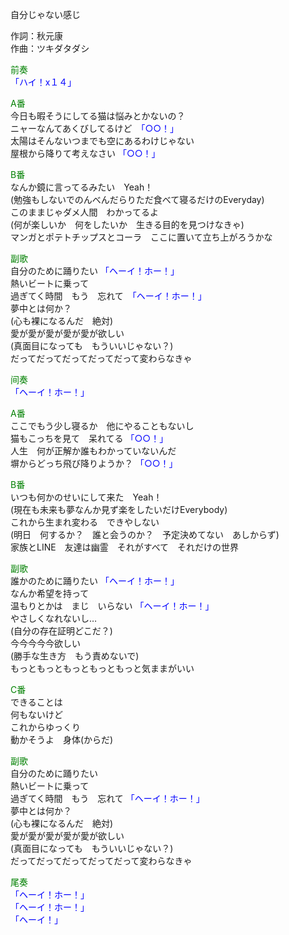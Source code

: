 自分じゃない感じ  
  
作詞：秋元康  
作曲：ツキダタダシ  
  
<font color=green>前奏</font>  
<font color=blue>「ハイ！x１４」</font>   
  
<font color=green>A番</font>  
今日も暇そうにしてる猫は悩みとかないの？  
ニャーなんてあくびしてるけど　<font color=blue>「○○！」</font>   
太陽はそんないつまでも空にあるわけじゃない  
屋根から降りて考えなさい <font color=blue>「○○！」</font>   
  
<font color=green>B番</font>  
なんか鏡に言ってるみたい　Yeah！  
(勉強もしないでのんべんだらりただ食べて寝るだけのEveryday)  
このままじゃダメ人間　わかってるよ  
(何が楽しいか　何をしたいか　生きる目的を見つけなきゃ)  
マンガとポテトチップスとコーラ　ここに置いて立ち上がろうかな  
  
<font color=green>副歌</font>  
自分のために踊りたい <font color=blue>「ヘーイ！ホー！」</font>  
熱いビートに乗って  
過ぎてく時間　もう　忘れて　<font color=blue>「ヘーイ！ホー！」</font>  
夢中とは何か？  
(心も裸になるんだ　絶対)  
愛が愛が愛が愛が愛が欲しい  
(真面目になっても　もういいじゃない？)  
だってだってだってだってだって変わらなきゃ  
  
<font color=green>间奏</font>  
<font color=blue>「ヘーイ！ホー！」</font>  
  
<font color=green>A番</font>  
ここでもう少し寝るか　他にやることもないし  
猫もこっちを見て　呆れてる <font color=blue>「○○！」</font>   
人生　何が正解か誰もわかっていないんだ  
塀からどっち飛び降りようか？ <font color=blue>「○○！」</font>   
  
<font color=green>B番</font>  
いつも何かのせいにして来た　Yeah！  
(現在も未来も夢なんか見ず楽をしたいだけEverybody)  
これから生まれ変わる　できやしない  
(明日　何するか？　誰と会うのか？　予定決めてない　あしからず)  
家族とLINE　友達は幽霊　それがすべて　それだけの世界  
  
<font color=green>副歌</font>  
誰かのために踊りたい <font color=blue>「ヘーイ！ホー！」</font>  
なんか希望を持って  
温もりとかは　まじ　いらない <font color=blue>「ヘーイ！ホー！」</font>  
やさしくなれないし…  
(自分の存在証明どこだ？)  
今今今今今欲しい  
(勝手な生き方　もう責めないで)  
もっともっともっともっともっと気ままがいい  
  
<font color=green>C番</font>  
できることは  
何もないけど  
これからゆっくり  
動かそうよ　身体(からだ)  
  
<font color=green>副歌</font>  
自分のために踊りたい  
熱いビートに乗って  
過ぎてく時間　もう　忘れて <font color=blue>「ヘーイ！ホー！」</font>  
夢中とは何か？  
(心も裸になるんだ　絶対)  
愛が愛が愛が愛が愛が欲しい  
(真面目になっても　もういいじゃない？)  
だってだってだってだってだって変わらなきゃ  
  
<font color=green>尾奏</font>  
<font color=blue>「ヘーイ！ホー！」</font>  
<font color=blue>「ヘーイ！ホー！」</font>  
<font color=blue>「ヘーイ！」</font>  
